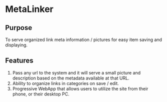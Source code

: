 # MetaLinker

## Purpose

To serve organized link meta information / pictures for easy item saving and displaying.

## Features

1. Pass any url to the system and it will serve a small picture and description based on the metadata available at that URL.
2. Ability to organize links in categories on save / edit.
3. Progressive WebApp that allows users to utilize the site from their phone, or their desktop PC.

